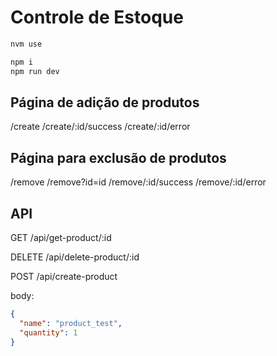 # Controle de Estoque

```bash
nvm use

npm i
npm run dev
```

## Página de adição de produtos

/create
/create/:id/success
/create/:id/error

## Página para exclusão de produtos

/remove
/remove?id=id
/remove/:id/success
/remove/:id/error

## API

GET /api/get-product/:id

DELETE /api/delete-product/:id

POST /api/create-product

body:

```json
{
  "name": "product_test",
  "quantity": 1
}
```
